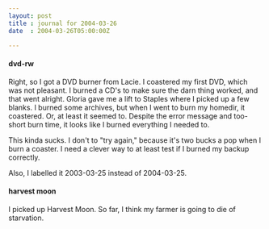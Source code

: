 ```yaml
---
layout: post
title : journal for 2004-03-26
date  : 2004-03-26T05:00:00Z

---
```

<h4>dvd-rw</h4>Right, so I got a DVD burner from Lacie.  I coastered my first DVD, which was not pleasant.  I burned a CD's to make sure the darn thing worked, and that went alright.  Gloria gave me a lift to Staples where I picked up a few blanks. I burned some archives, but when I went to burn my homedir, it coastered.  Or, at least it seemed to.  Despite the error message and too-short burn time, it looks like I burned everything I needed to.

This kinda sucks.  I don't to "try again," because it's two bucks a pop when I burn a coaster.  I need a clever way to at least test if I burned my backup correctly.

Also, I labelled it 2003-03-25 instead of 2004-03-25.<h4>harvest moon</h4>I picked up Harvest Moon.  So far, I think my farmer is going to die of starvation.

